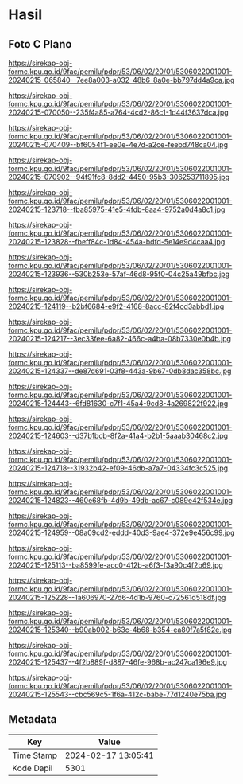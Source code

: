 # Hasil

## Foto C Plano

https://sirekap-obj-formc.kpu.go.id/9fac/pemilu/pdpr/53/06/02/20/01/5306022001001-20240215-065840--7ee8a003-a032-48b6-8a0e-bb797dd4a9ca.jpg

https://sirekap-obj-formc.kpu.go.id/9fac/pemilu/pdpr/53/06/02/20/01/5306022001001-20240215-070050--235f4a85-a764-4cd2-86c1-1d44f3637dca.jpg

https://sirekap-obj-formc.kpu.go.id/9fac/pemilu/pdpr/53/06/02/20/01/5306022001001-20240215-070409--bf6054f1-ee0e-4e7d-a2ce-feebd748ca04.jpg

https://sirekap-obj-formc.kpu.go.id/9fac/pemilu/pdpr/53/06/02/20/01/5306022001001-20240215-070902--94f91fc8-8dd2-4450-95b3-306253711895.jpg

https://sirekap-obj-formc.kpu.go.id/9fac/pemilu/pdpr/53/06/02/20/01/5306022001001-20240215-123718--fba85975-41e5-4fdb-8aa4-9752a0d4a8c1.jpg

https://sirekap-obj-formc.kpu.go.id/9fac/pemilu/pdpr/53/06/02/20/01/5306022001001-20240215-123828--fbeff84c-1d84-454a-bdfd-5e14e9d4caa4.jpg

https://sirekap-obj-formc.kpu.go.id/9fac/pemilu/pdpr/53/06/02/20/01/5306022001001-20240215-123936--530b253e-57af-46d8-95f0-04c25a49bfbc.jpg

https://sirekap-obj-formc.kpu.go.id/9fac/pemilu/pdpr/53/06/02/20/01/5306022001001-20240215-124119--b2bf6684-e9f2-4168-8acc-82f4cd3abbd1.jpg

https://sirekap-obj-formc.kpu.go.id/9fac/pemilu/pdpr/53/06/02/20/01/5306022001001-20240215-124217--3ec33fee-6a82-466c-a4ba-08b7330e0b4b.jpg

https://sirekap-obj-formc.kpu.go.id/9fac/pemilu/pdpr/53/06/02/20/01/5306022001001-20240215-124337--de87d691-03f8-443a-9b67-0db8dac358bc.jpg

https://sirekap-obj-formc.kpu.go.id/9fac/pemilu/pdpr/53/06/02/20/01/5306022001001-20240215-124443--6fd81630-c7f1-45a4-9cd8-4a269822f922.jpg

https://sirekap-obj-formc.kpu.go.id/9fac/pemilu/pdpr/53/06/02/20/01/5306022001001-20240215-124603--d37b1bcb-8f2a-41a4-b2b1-5aaab30468c2.jpg

https://sirekap-obj-formc.kpu.go.id/9fac/pemilu/pdpr/53/06/02/20/01/5306022001001-20240215-124718--31932b42-ef09-46db-a7a7-04334fc3c525.jpg

https://sirekap-obj-formc.kpu.go.id/9fac/pemilu/pdpr/53/06/02/20/01/5306022001001-20240215-124823--460e68fb-4d9b-49db-ac67-c089e42f534e.jpg

https://sirekap-obj-formc.kpu.go.id/9fac/pemilu/pdpr/53/06/02/20/01/5306022001001-20240215-124959--08a09cd2-eddd-40d3-9ae4-372e9e456c99.jpg

https://sirekap-obj-formc.kpu.go.id/9fac/pemilu/pdpr/53/06/02/20/01/5306022001001-20240215-125113--ba8599fe-acc0-412b-a6f3-f3a90c4f2b69.jpg

https://sirekap-obj-formc.kpu.go.id/9fac/pemilu/pdpr/53/06/02/20/01/5306022001001-20240215-125228--1a606970-27d6-4d1b-9760-c72561d518df.jpg

https://sirekap-obj-formc.kpu.go.id/9fac/pemilu/pdpr/53/06/02/20/01/5306022001001-20240215-125340--b90ab002-b63c-4b68-b354-ea80f7a5f82e.jpg

https://sirekap-obj-formc.kpu.go.id/9fac/pemilu/pdpr/53/06/02/20/01/5306022001001-20240215-125437--4f2b889f-d887-46fe-968b-ac247ca196e9.jpg

https://sirekap-obj-formc.kpu.go.id/9fac/pemilu/pdpr/53/06/02/20/01/5306022001001-20240215-125543--cbc569c5-1f6a-412c-babe-77d1240e75ba.jpg


## Metadata

| Key        | Value               |
| ---------- | ------------------- |
| Time Stamp | 2024-02-17 13:05:41 |
| Kode Dapil | 5301                |



